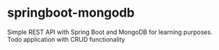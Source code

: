 # springboot-mongodb
Simple REST API with Spring Boot and MongoDB for learning purposes.
Todo application with CRUD functionality
